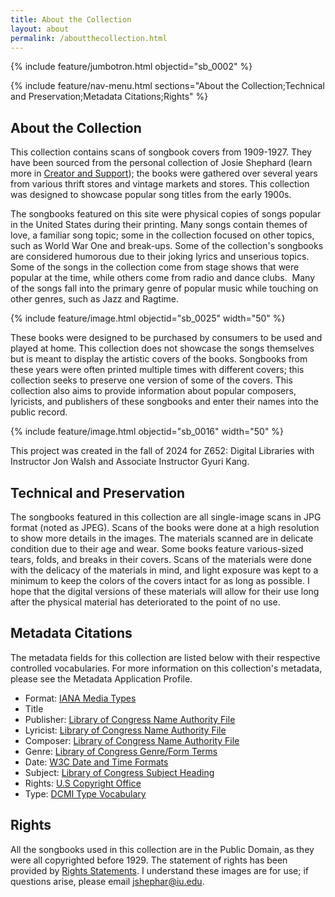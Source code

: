 ```yaml
---
title: About the Collection
layout: about
permalink: /aboutthecollection.html
---
```


{% include feature/jumbotron.html objectid="sb_0002" %}

{% include feature/nav-menu.html sections="About the Collection;Technical and Preservation;Metadata Citations;Rights" %}

## About the Collection

This collection contains scans of songbook covers from 1909-1927. They have been sourced from the personal collection of Josie Shephard (learn more in [Creator and Support](https://jrshephard.github.io/Songs-of-the-Early-to-Mid-Nineteenth-Century/creator.html)); the books were gathered over several years from various thrift stores and vintage markets and stores. This collection was designed to showcase popular song titles from the early 1900s.  

The songbooks featured on this site were physical copies of songs popular in the United States during their printing. Many songs contain themes of love, a familiar song topic; some in the collection focused on other topics, such as World War One and break-ups. Some of the collection's songbooks are considered humorous due to their joking lyrics and unserious topics. Some of the songs in the collection come from stage shows that were popular at the time, while others come from radio and dance clubs.  Many of the songs fall into the primary genre of popular music while touching on other genres, such as Jazz and Ragtime. 

 {% include feature/image.html objectid="sb_0025" width="50" %}
 
These books were designed to be purchased by consumers to be used and played at home. This collection does not showcase the songs themselves but is meant to display the artistic covers of the books. Songbooks from these years were often printed multiple times with different covers; this collection seeks to preserve one version of some of the covers. This collection also aims to provide information about popular composers, lyricists, and publishers of these songbooks and enter their names into the public record.  

 {% include feature/image.html objectid="sb_0016" width="50" %}
 
This project was created in the fall of 2024 for Z652: Digital Libraries with Instructor Jon Walsh and Associate Instructor Gyuri Kang. 

## Technical and Preservation

The songbooks featured in this collection are all single-image scans in JPG format (noted as JPEG). Scans of the books were done at a high resolution to show more details in the images. The materials scanned are in delicate condition due to their age and wear. Some books feature various-sized tears, folds, and breaks in their covers. Scans of the materials were done with the delicacy of the materials in mind, and light exposure was kept to a minimum to keep the colors of the covers intact for as long as possible. I hope that the digital versions of these materials will allow for their use long after the physical material has deteriorated to the point of no use.  

## Metadata Citations

The metadata fields for this collection are listed below with their respective controlled vocabularies. For more information on this collection's metadata, please see the Metadata Application Profile.

* Format: [IANA Media Types](https://www.iana.org/assignments/media-types/media-types.xhtml) 
* Title  
* Publisher: [Library of Congress Name Authority File](https://id.loc.gov/authorities/names.html)
* Lyricist: [Library of Congress Name Authority File](https://id.loc.gov/authorities/names.html) 
* Composer: [Library of Congress Name Authority File](https://id.loc.gov/authorities/names.html)
* Genre: [Library of Congress Genre/Form Terms](https://www.loc.gov/aba/publications/FreeLCGFT/freelcgft.html)
* Date: [W3C Date and Time Formats](https://www.w3.org/TR/NOTE-datetime) 
* Subject: [Library of Congress Subject Heading](https://www.loc.gov/aba/publications/FreeLCSH/freelcsh.html)		 
* Rights: [U.S Copyright Office](https://copyright.gov) 
* Type: [DCMI Type Vocabulary](https://www.dublincore.org/specifications/dublin-core/dcmi-type-vocabulary/)

## Rights
All the songbooks used in this collection are in the Public Domain, as they were all copyrighted before 1929. The statement of rights has been provided by [Rights Statements](https://rightsstatements.org/en/). I understand these images are for use; if questions arise, please email jshephar@iu.edu.  
